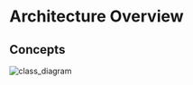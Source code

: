# Architecture Overview


## Concepts

![class_diagram](https://www.plantuml.com/plantuml/proxy?cache=no&fmt=svg&src=https://github.com/Flared/saturn/raw/master/docs/plantuml/class_diagram.plantuml)
